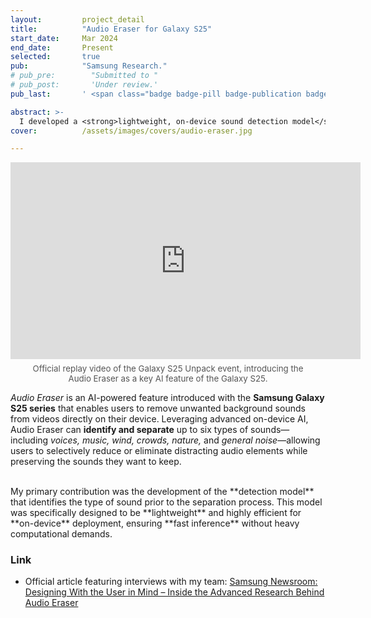 ```yaml
---
layout:         project_detail
title:          "Audio Eraser for Galaxy S25"
start_date:     Mar 2024
end_date:       Present
selected:       true
pub:            "Samsung Research."
# pub_pre:        "Submitted to "
# pub_post:       'Under review.'
pub_last:       ' <span class="badge badge-pill badge-publication badge-success">Commercialized</span>'

abstract: >-
  I developed a <strong>lightweight, on-device sound detection model</strong> for <strong>Samsung’s Audio Eraser</strong> feature on the Galaxy S25 series. My work focused on building and validating a robust model that accurately classifies various sound types, enabling effective background noise removal in videos.
cover:          /assets/images/covers/audio-eraser.jpg

---
```



<div style="margin:1em 0; text-align:center;">
  <iframe width="560" height="315" src="https://www.youtube.com/embed/HinL5jCy_oI?start=2907" title="YouTube video player" frameborder="0" allowfullscreen></iframe>
  <p style="color:#555; font-size:0.95em; margin-top:0.5em;">
    Official replay video of the Galaxy S25 Unpack event, introducing the<br>
    Audio Eraser as a key AI feature of the Galaxy S25.
  </p>
</div>

_Audio Eraser_ is an AI-powered feature introduced with the **Samsung Galaxy S25 series** that enables users to remove unwanted background sounds from videos directly on their device. Leveraging advanced on-device AI, Audio Eraser can **identify and separate** up to six types of sounds—including _voices, music, wind, crowds, nature,_ and _general noise_—allowing users to selectively reduce or eliminate distracting audio elements while preserving the sounds they want to keep.

<br>
My primary contribution was the development of the **detection model** that identifies the type of sound prior to the separation process. This model was specifically designed to be **lightweight** and highly efficient for **on-device** deployment, ensuring **fast inference** without heavy computational demands.

### Link

- Official article featuring interviews with my team: [Samsung Newsroom: Designing With the User in Mind – Inside the Advanced Research Behind Audio Eraser](https://news.samsung.com/global/interview-designing-with-the-user-in-mind-inside-the-advanced-research-behind-audio-eraser)